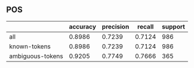 
## POS

|                  | accuracy | precision | recall | support |
|------------------|----------|-----------|--------|---------|
| all              | 0.8986   | 0.7239    | 0.7124 | 986     |
| known-tokens     | 0.8986   | 0.7239    | 0.7124 | 986     |
| ambiguous-tokens | 0.9205   | 0.7749    | 0.7666 | 365     |


